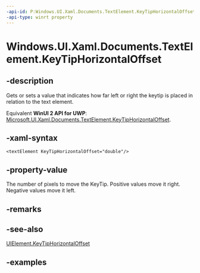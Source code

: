 ```yaml
---
-api-id: P:Windows.UI.Xaml.Documents.TextElement.KeyTipHorizontalOffset
-api-type: winrt property
---
```


<!-- Property syntax.
public double KeyTipHorizontalOffset { get;  set; }
-->

# Windows.UI.Xaml.Documents.TextElement.KeyTipHorizontalOffset

## -description
Gets or sets a value that indicates how far left or right the keytip is placed in relation to the text element.

Equivalent **WinUI 2 API for UWP**: [Microsoft.UI.Xaml.Documents.TextElement.KeyTipHorizontalOffset](/windows/winui/api/microsoft.ui.xaml.documents.textelement.keytiphorizontaloffset).

## -xaml-syntax
```xaml
<textElement KeyTipHorizontalOffset="double"/>
```

## -property-value
The number of pixels to move the KeyTip. Positive values move it right. Negative values move it left.

## -remarks

## -see-also
[UIElement.KeyTipHorizontalOffset](./../windows.ui.xaml/uielement_keytiphorizontaloffset.md)

## -examples

